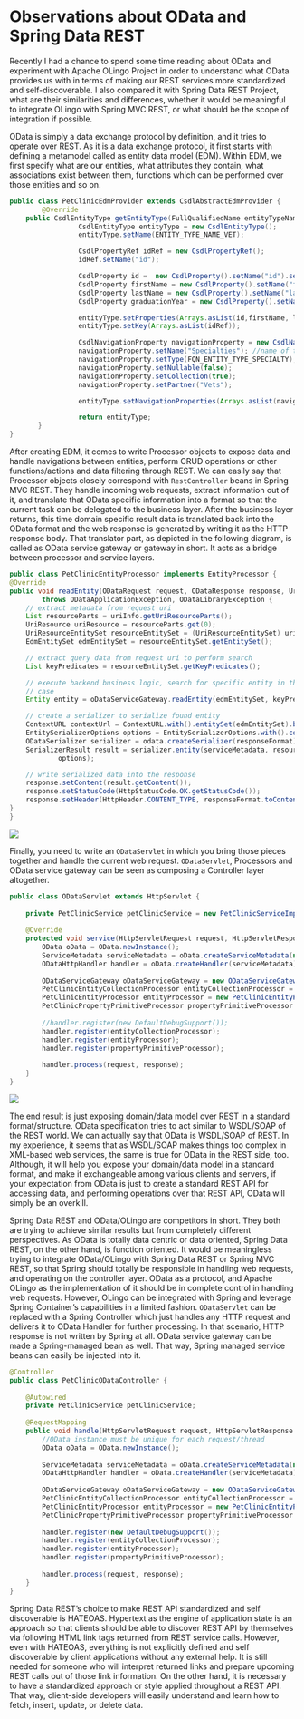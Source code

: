 # Observations about OData and Spring Data REST

Recently I had a chance to spend some time reading about OData and experiment with Apache OLingo Project in order to 
understand what OData provides us with in terms of making our REST services more standardized and self-discoverable. 
I also compared it with Spring Data REST Project, what are their similarities and differences, whether it would be 
meaningful to integrate OLingo with Spring MVC REST, or what should be the scope of integration if possible.

OData is simply a data exchange protocol by definition, and it tries to operate over REST. As it is a data exchange 
protocol, it first starts with defining a metamodel called as entity data model (EDM). Within EDM, we first specify what 
are our entities, what attributes they contain, what associations exist between them, functions which can be performed 
over those entities and so on.

```java
public class PetClinicEdmProvider extends CsdlAbstractEdmProvider {
        @Override
	public CsdlEntityType getEntityType(FullQualifiedName entityTypeName) throws ODataException {
                 CsdlEntityType entityType = new CsdlEntityType();
                 entityType.setName(ENTITY_TYPE_NAME_VET);

                 CsdlPropertyRef idRef = new CsdlPropertyRef();
                 idRef.setName("id");

                 CsdlProperty id =  new CsdlProperty().setName("id").setType(EdmPrimitiveTypeKind.Int64.getFullQualifiedName());
                 CsdlProperty firstName = new CsdlProperty().setName("firstName").setType(EdmPrimitiveTypeKind.String.getFullQualifiedName());
                 CsdlProperty lastName = new CsdlProperty().setName("lastName").setType(EdmPrimitiveTypeKind.String.getFullQualifiedName());
                 CsdlProperty graduationYear = new CsdlProperty().setName("graduationYear").setType(EdmPrimitiveTypeKind.Int32.getFullQualifiedName());

                 entityType.setProperties(Arrays.asList(id,firstName, lastName, graduationYear));
                 entityType.setKey(Arrays.asList(idRef));

                 CsdlNavigationProperty navigationProperty = new CsdlNavigationProperty();
                 navigationProperty.setName("Specialties"); //name of the navigation property
                 navigationProperty.setType(FQN_ENTITY_TYPE_SPECIALTY);
                 navigationProperty.setNullable(false);
                 navigationProperty.setCollection(true);
                 navigationProperty.setPartner("Vets");

                 entityType.setNavigationProperties(Arrays.asList(navigationProperty));

                 return entityType;
       }
}
```

After creating EDM, it comes to write Processor objects to expose data and handle navigations between entities, perform 
CRUD operations or other functions/actions and data filtering through REST. We can easily say that Processor objects 
closely correspond with `RestController` beans in Spring MVC REST. They handle incoming web requests, extract information 
out of it, and translate that OData specific information into a format so that the current task can be delegated to the 
business layer. After the business layer returns, this time domain specific result data is translated back into the OData 
format and the web response is generated by writing it as the HTTP response body. That translator part, as depicted in 
the following diagram, is called as OData service gateway or gateway in short. It acts as a bridge between processor and 
service layers.

```java
public class PetClinicEntityProcessor implements EntityProcessor {
@Override
public void readEntity(ODataRequest request, ODataResponse response, UriInfo uriInfo, ContentType responseFormat)
		throws ODataApplicationException, ODataLibraryException {
	// extract metadata from request uri
	List resourceParts = uriInfo.getUriResourceParts();
	UriResource uriResource = resourceParts.get(0);
	UriResourceEntitySet resourceEntitySet = (UriResourceEntitySet) uriResource;
	EdmEntitySet edmEntitySet = resourceEntitySet.getEntitySet();

	// extract query data from request uri to perform search
	List keyPredicates = resourceEntitySet.getKeyPredicates();

	// execute backend business logic, search for specific entity in this
	// case
	Entity entity = oDataServiceGateway.readEntity(edmEntitySet, keyPredicates);

	// create a serializer to serialize found entity
	ContextURL contextUrl = ContextURL.with().entitySet(edmEntitySet).build();
	EntitySerializerOptions options = EntitySerializerOptions.with().contextURL(contextUrl).build();
	ODataSerializer serializer = odata.createSerializer(responseFormat);
	SerializerResult result = serializer.entity(serviceMetadata, resourceEntitySet.getEntityType(), entity,
			options);

	// write serialized data into the response
	response.setContent(result.getContent());
	response.setStatusCode(HttpStatusCode.OK.getStatusCode());
	response.setHeader(HttpHeader.CONTENT_TYPE, responseFormat.toContentTypeString());
}
}
```

![](http://kenansevindik.com/assets/images/odata_spring_rest_01.png)

Finally, you need to write an `ODataServlet` in which you bring those pieces together and handle the current web request. 
`ODataServlet`, Processors and OData service gateway can be seen as composing a Controller layer altogether.

```java
public class ODataServlet extends HttpServlet {
    
    private PetClinicService petClinicService = new PetClinicServiceImpl(new PetClinicDaoInMemoryImpl());
    
    @Override
    protected void service(HttpServletRequest request, HttpServletResponse response) throws ServletException, IOException {
		OData oData = OData.newInstance();
		ServiceMetadata serviceMetadata = oData.createServiceMetadata(new PetClinicEdmProvider(), new ArrayList<>());
		ODataHttpHandler handler = oData.createHandler(serviceMetadata);
		
		ODataServiceGateway oDataServiceGateway = new ODataServiceGateway(petClinicService);
		PetClinicEntityCollectionProcessor entityCollectionProcessor = new PetClinicEntityCollectionProcessor(oDataServiceGateway);
		PetClinicEntityProcessor entityProcessor = new PetClinicEntityProcessor(oDataServiceGateway);
		PetClinicPropertyPrimitiveProcessor propertyPrimitiveProcessor = new PetClinicPropertyPrimitiveProcessor(oDataServiceGateway);
		
		//handler.register(new DefaultDebugSupport());
		handler.register(entityCollectionProcessor);
		handler.register(entityProcessor);
		handler.register(propertyPrimitiveProcessor);
		
		handler.process(request, response);
    }
}
```

![](http://kenansevindik.com/assets/images/odata_spring_rest_02.png)


The end result is just exposing domain/data model over REST in a standard format/structure. OData specification tries to 
act similar to WSDL/SOAP of the REST world. We can actually say that OData is WSDL/SOAP of REST. In my experience, it 
seems that as WSDL/SOAP makes things too complex in XML-based web services, the same is true for OData in the REST side, 
too. Although, it will help you expose your domain/data model in a standard format, and make it exchangeable among various 
clients and servers, if your expectation from OData is just to create a standard REST API for accessing data, and performing 
operations over that REST API, OData will simply be an overkill.

Spring Data REST and OData/OLingo are competitors in short. They both are trying to achieve similar results but from 
completely different perspectives. As OData is totally data centric or data oriented, Spring Data REST, on the other hand, 
is function oriented. It would be meaningless trying to integrate OData/OLingo with Spring Data REST or Spring MVC REST, 
so that Spring should totally be responsible in handling web requests, and operating on the controller layer. OData as a 
protocol, and Apache OLingo as the implementation of it should be in complete control in handling web requests. However, 
OLingo can be integrated with Spring and leverage Spring Container’s capabilities in a limited fashion. `ODataServlet` 
can be replaced with a Spring Controller which just handles any HTTP request and delivers it to OData Handler for further 
processing. In that scenario, HTTP response is not written by Spring at all. OData service gateway can be made a 
Spring-managed bean as well. That way, Spring managed service beans can easily be injected into it.

```java
@Controller
public class PetClinicODataController {
	
	@Autowired
	private PetClinicService petClinicService;
	
	@RequestMapping
	public void handle(HttpServletRequest request, HttpServletResponse response) {
		//OData instance must be unique for each request/thread
		OData oData = OData.newInstance();
		
		ServiceMetadata serviceMetadata = oData.createServiceMetadata(new PetClinicEdmProvider(), new ArrayList<>());
		ODataHttpHandler handler = oData.createHandler(serviceMetadata);
		
		ODataServiceGateway oDataServiceGateway = new ODataServiceGateway(petClinicService);
		PetClinicEntityCollectionProcessor entityCollectionProcessor = new PetClinicEntityCollectionProcessor(oDataServiceGateway);
		PetClinicEntityProcessor entityProcessor = new PetClinicEntityProcessor(oDataServiceGateway);
		PetClinicPropertyPrimitiveProcessor propertyPrimitiveProcessor = new PetClinicPropertyPrimitiveProcessor(oDataServiceGateway);
		
		handler.register(new DefaultDebugSupport());
		handler.register(entityCollectionProcessor);
		handler.register(entityProcessor);
		handler.register(propertyPrimitiveProcessor);
		
		handler.process(request, response);
	}
}
```

Spring Data REST’s choice to make REST API standardized and self discoverable is HATEOAS. Hypertext as the engine of 
application state is an approach so that clients should be able to discover REST API by themselves via following HTML 
link tags returned from REST service calls. However, even with HATEOAS, everything is not explicitly defined and self 
discoverable by client applications without any external help. It is still needed for someone who will interpret returned 
links and prepare upcoming REST calls out of those link information. On the other hand, it is necessary to have a 
standardized approach or style applied throughout a REST API. That way, client-side developers will easily understand and 
learn how to fetch, insert, update, or delete data.
